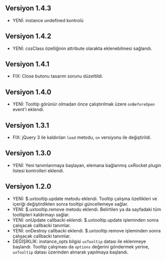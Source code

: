 ## Versiyon 1.4.3
- YENİ: instance undefined kontrolü
## Versiyon 1.4.2
- YENİ: cssClass özelliğinin attribute olarakta eklenebilmesi sağlandı.

## Versiyon 1.4.1
- FIX: Close butonu tasarım sorunu düzeltildi.

## Versiyon 1.4.0
- YENİ: Tooltip görünür olmadan önce çalıştırılmak üzere `onBeforeOpen` event'i eklendi.

## Versiyon 1.3.1
- FIX: jQuery 3 ile kaldırılan `load` metodu, `on` versiyonu ile değiştirildi.

## Versiyon 1.3.0
- YENİ: Yeni tanımlanmaya başlayan, elemana bağlanmış uxRocket plugin listesi kontrolleri eklendi.

## Versiyon 1.2.0
- YENİ: $.uxtooltip.update metodu eklendi. Tooltip çalışma özellikleri ve içeriği değiştirdikten sonra tooltipi güncellemeye sağlar.
- YENİ: $.uxtooltip.remove metodu eklendi. Belirtilen ya da sayfadaki tüm tooltipleri kaldırmayı sağlar.
- YENİ: onUpdate callbacki eklendi. $.uxtooltip.update işleminden sonra çalışacak callbacki tanımlar.
- YENİ: onDestroy callbacki eklendi. $.uxtooltip.remove işleminden sonra çalışacak callbacki tanımlar.
- DEĞİŞİKLİK: instance_opts bilgisi `uxTooltip` datası ile eklenmeye başlandı. Tooltip çalışması da `options` değerini göndermek yerine, `uxTooltip` datası üzerinden alınarak yapılmaya başlandı.
